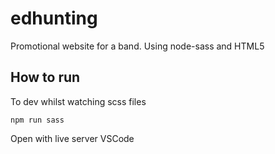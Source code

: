 # edhunting
Promotional website for a band. Using node-sass and HTML5

## How to run

To dev whilst watching scss files

`npm run sass`

Open with live server VSCode
